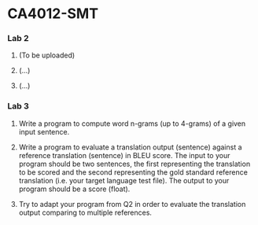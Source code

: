 # CA4012-SMT

### Lab 2

  1.  (To be uploaded)
  
  2.  (...)
  
  3.  (...)

### Lab 3

  1.  Write a program to compute word n-grams (up to 4-grams) of a given input sentence.
  
  2.  Write a program to evaluate a translation output (sentence) against a reference translation
      (sentence) in BLEU score. The input to your program should be two sentences, the first
      representing the translation to be scored and the second representing the gold standard reference
      translation (i.e. your target language test file). The output to your program should be a score (float).
      
  3.  Try to adapt your program from Q2 in order to evaluate the translation output comparing to
      multiple references. 

